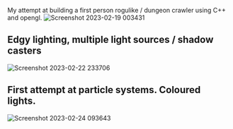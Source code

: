 My attempt at building a first person rogulike / dungeon crawler using C++ and opengl.
![Screenshot 2023-02-19 003431](https://user-images.githubusercontent.com/125670758/219905735-5431c8c1-aae0-4ca5-b4e2-8b410d558229.png)
## Edgy lighting, multiple light sources / shadow casters
![Screenshot 2023-02-22 233706](https://user-images.githubusercontent.com/125670758/220788175-3e168e85-c543-4d8f-81eb-fa198fd32510.png)
## First attempt at particle systems. Coloured lights.
![Screenshot 2023-02-24 093643](https://user-images.githubusercontent.com/125670758/221144544-e75540bf-02b8-4625-9cc2-290f8572baa7.png)
